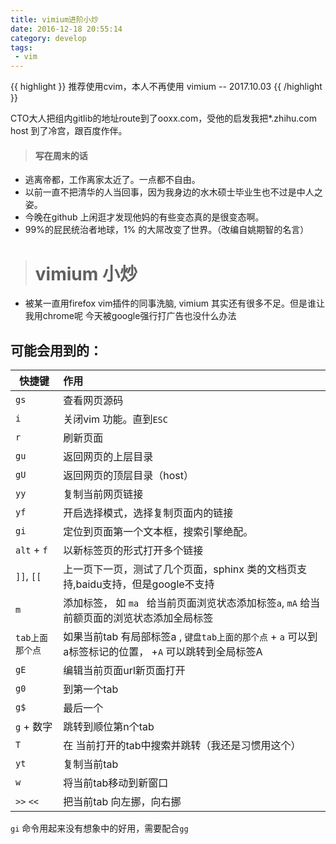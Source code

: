 ```yaml
---
title: vimium进阶小炒
date: 2016-12-18 20:55:14
category: develop
tags:
 - vim
---
```

{{ highlight }}
推荐使用cvim，本人不再使用 vimium -- 2017.10.03
{{ /highlight }}

CTO大人把组内gitlib的地址route到了ooxx.com，受他的启发我把*.zhihu.com host 到了冷宫，跟百度作伴。
<!--more-->

> #### 写在周末的话

* 逃离帝都，工作离家太近了。一点都不自由。
* 以前一直不把清华的人当回事，因为我身边的水木硕士毕业生也不过是中人之姿。
* 今晚在github 上闲逛才发现他妈的有些变态真的是很变态啊。
* 99%的屁民统治者地球，1% 的大屌改变了世界。（改编自姚期智的名言）


> # vimium 小炒

- 被某一直用firefox vim插件的同事洗脑, vimium 其实还有很多不足。但是谁让我用chrome呢
今天被google强行打广告也没什么办法

## 可能会用到的：

| 快捷键| 作用 |  
| ------ | :-------- |
| `gs` |  查看网页源码  |
| `i` | 关闭vim 功能。直到`ESC`  |
| `r` | 刷新页面  |
| `gu`  |  返回网页的上层目录 |
| `gU` | 返回网页的顶层目录（host）  |
| `yy` |  复制当前网页链接  |
| `yf` | 开启选择模式，选择复制页面内的链接 |
| `gi` |  定位到页面第一个文本框，搜索引擎绝配。  |
| `alt` + `f` |  以新标签页的形式打开多个链接  |
| `]]`, `[[` | 上一页下一页，测试了几个页面，sphinx 类的文档页支持,baidu支持，但是google不支持  |
| `m` | 添加标签， 如 `ma `  给当前页面浏览状态添加标签`a`, `mA` 给当前额页面的浏览状态添加全局标签  |
| `tab上面那个点` |  如果当前tab 有局部标签a , `键盘tab上面的那个点` + `a` 可以到a标签标记的位置， +`A` 可以跳转到全局标签A |
| `gE` |  编辑当前页面url新页面打开 |
| `g0`  |  到第一个tab |
| `g$` |  最后一个 |
| `g` + 数字 | 跳转到顺位第n个tab  |
| `T` | 在 当前打开的tab中搜索并跳转（我还是习惯用这个）  |
| `yt`  | 复制当前tab |
|  `w`  | 将当前tab移动到新窗口  |
| `>>` `<<`  |  把当前tab 向左挪，向右挪 |



`gi` 命令用起来没有想象中的好用，需要配合`gg`
